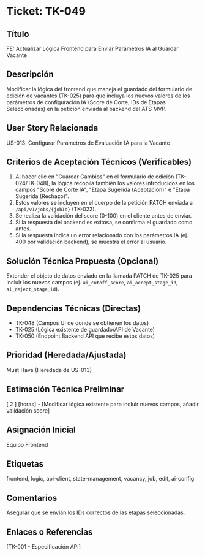 # Ticket: TK-049

## Título
FE: Actualizar Lógica Frontend para Enviar Parámetros IA al Guardar Vacante

## Descripción
Modificar la lógica del frontend que maneja el guardado del formulario de edición de vacantes (TK-025) para que incluya los nuevos valores de los parámetros de configuración IA (Score de Corte, IDs de Etapas Seleccionadas) en la petición enviada al backend del ATS MVP.

## User Story Relacionada
US-013: Configurar Parámetros de Evaluación IA para la Vacante

## Criterios de Aceptación Técnicos (Verificables)
1.  Al hacer clic en "Guardar Cambios" en el formulario de edición (TK-024/TK-048), la lógica recopila también los valores introducidos en los campos "Score de Corte IA", "Etapa Sugerida (Aceptación)" e "Etapa Sugerida (Rechazo)".
2.  Estos valores se incluyen en el cuerpo de la petición PATCH enviada a `/api/v1/jobs/{jobId}` (TK-022).
3.  Se realiza la validación del score (0-100) en el cliente antes de enviar.
4.  Si la respuesta del backend es exitosa, se confirma el guardado como antes.
5.  Si la respuesta indica un error relacionado con los parámetros IA (ej. 400 por validación backend), se muestra el error al usuario.

## Solución Técnica Propuesta (Opcional)
Extender el objeto de datos enviado en la llamada PATCH de TK-025 para incluir los nuevos campos (ej. `ai_cutoff_score`, `ai_accept_stage_id`, `ai_reject_stage_id`).

## Dependencias Técnicas (Directas)
* TK-048 (Campos UI de donde se obtienen los datos)
* TK-025 (Lógica existente de guardado/API de Vacante)
* TK-050 (Endpoint Backend API que recibe estos datos)

## Prioridad (Heredada/Ajustada)
Must Have (Heredada de US-013)

## Estimación Técnica Preliminar
[ 2 ] [horas] - [Modificar lógica existente para incluir nuevos campos, añadir validación score]

## Asignación Inicial
Equipo Frontend

## Etiquetas
frontend, logic, api-client, state-management, vacancy, job, edit, ai-config

## Comentarios
Asegurar que se envían los IDs correctos de las etapas seleccionadas.

## Enlaces o Referencias
[TK-001 - Especificación API]